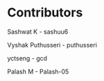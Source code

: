 # Contributors

Sashwat K - sashuu6

Vyshak Puthusseri - puthusseri

yctseng - gcd

Palash M - Palash-05
